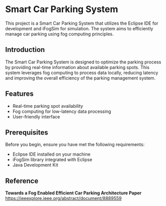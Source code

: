 # Smart Car Parking System

This project is a Smart Car Parking System that utilizes the Eclipse IDE for development and iFogSim for simulation. The system aims to efficiently manage car parking using fog computing principles.

## Introduction

The Smart Car Parking System is designed to optimize the parking process by providing real-time information about available parking spots. This system leverages fog computing to process data locally, reducing latency and improving the overall efficiency of the parking management system.

## Features

- Real-time parking spot availability
- Fog computing for low-latency data processing
- User-friendly interface

## Prerequisites

Before you begin, ensure you have met the following requirements:

- Eclipse IDE installed on your machine
- iFogSim library integrated with Eclipse
- Java Development Kit

## Reference
  ****Towards a Fog Enabled Efficient Car Parking Architecture Paper****
  https://ieeexplore.ieee.org/abstract/document/8889559
